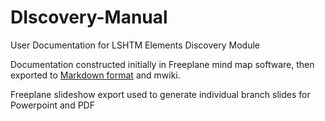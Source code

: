 # DIscovery-Manual
User Documentation for LSHTM Elements Discovery Module

Documentation constructed initially in Freeplane mind map software, then exported to [Markdown format](User-manual.md) and mwiki. 

Freeplane slideshow export used to generate individual branch slides for Powerpoint and PDF
